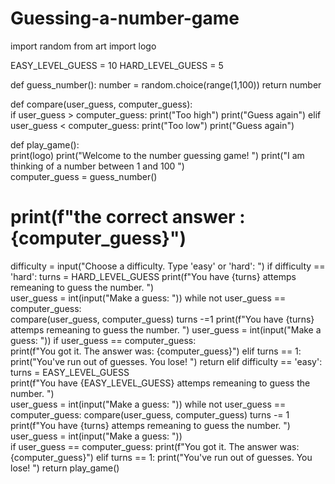 # Guessing-a-number-game
import random
from art import logo

EASY_LEVEL_GUESS = 10
HARD_LEVEL_GUESS = 5

def guess_number():
  number = random.choice(range(1,100))
  return number

def compare(user_guess, computer_guess):  
  if user_guess > computer_guess:
    print("Too high")
    print("Guess again")
  elif user_guess < computer_guess:
    print("Too low")
    print("Guess again")
    
def play_game():  
  print(logo)
  print("Welcome to the number guessing game! ")
  print("I am thinking of a number between 1 and 100 ")    
  computer_guess = guess_number()
  # print(f"the correct answer : {computer_guess}")
 
  
  difficulty = input("Choose a difficulty. Type 'easy' or 'hard': ")
  if difficulty == 'hard':
    turns = HARD_LEVEL_GUESS
    print(f"You have {turns} attemps remeaning to guess the number. ")   
    user_guess = int(input("Make a guess: "))
    while not user_guess == computer_guess:   
      compare(user_guess, computer_guess)
      turns -=1
      print(f"You have {turns} attemps remeaning to guess the number. ")
      user_guess = int(input("Make a guess: "))
      if user_guess == computer_guess:        
        print(f"You got it. The answer was: {computer_guess}")
      elif turns == 1:
        print("You've run out of guesses. You lose! ")
        return
  elif difficulty == 'easy':    
    turns = EASY_LEVEL_GUESS    
    print(f"You have {EASY_LEVEL_GUESS} attemps remeaning to guess the number. ")  
    user_guess = int(input("Make a guess: "))
    while not user_guess == computer_guess:
      compare(user_guess, computer_guess)
      turns -= 1
      print(f"You have {turns} attemps remeaning to guess the number. ")
      user_guess = int(input("Make a guess: "))      
      if user_guess == computer_guess:
        print(f"You got it. The answer was: {computer_guess}")
      elif turns == 1:
        print("You've run out of guesses. You lose! ")
        return
play_game()  
